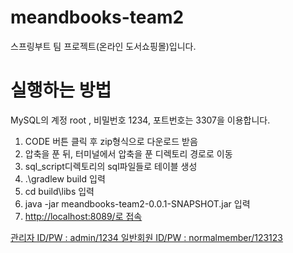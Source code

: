 # meandbooks-team2
스프링부트 팀 프로젝트(온라인 도서쇼핑몰)입니다.<br>
# 실행하는 방법
MySQL의 계정 root , 비밀번호 1234, 포트번호는 3307을 이용합니다.<br>

<ol>
  <li>CODE 버튼 클릭 후 zip형식으로 다운로드 받음</li>
  <li>압축을 푼 뒤, 터미널에서 압축을 푼 디렉토리 경로로 이동</li>
  <li>sql_script디렉토리의 sql파일들로 테이블 생성 </li>
  <li>.\gradlew build 입력</li>
  <li>cd build\libs 입력</li>
  <li>java -jar meandbooks-team2-0.0.1-SNAPSHOT.jar 입력</li>
  <li><a href='http://localhost:8089/' target='_blank'>http://localhost:8089/로 접속</li>
</ol>
관리자 ID/PW : admin/1234
일반회원 ID/PW : normalmember/123123

<br>
